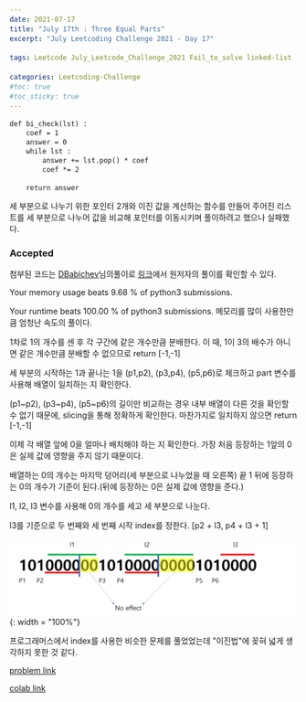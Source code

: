 ```yaml
---
date: 2021-07-17
title: "July 17th : Three Equal Parts"
excerpt: "July Leetcoding Challenge 2021 - Day 17"

tags: Leetcode July_Leetcode_Challenge_2021 Fail_to_solve linked-list

categories: Leetcoding-Challenge
#toc: true
#toc_sticky: true
---
```


```
def bi_check(lst) :
    coef = 1
    answer = 0
    while lst :
        answer += lst.pop() * coef
        coef *= 2

    return answer
```

세 부분으로 나누기 위한 포인터 2개와 이진 값을 계산하는 함수를 만들어 주어진 리스트를 세 부분으로 나누어 값을 비교해 포인터를 이동시키며 풀이하려고 했으나 실패했다.

### Accepted

<script src="https://gist.github.com/1cg2cg3cg/8fa8cc948532cb334d8097a8f4a8fa5f.js"></script>


첨부된 코드는 [DBabichev](https://leetcode.com/DBabichev/)님의풀이로 [링크](https://leetcode.com/problems/three-equal-parts/discuss/1343665/Python-O(n)-fast-solution-explained)에서 원저자의 풀이를 확인할 수 있다.

Your memory usage beats 9.68 % of python3 submissions.

Your runtime beats 100.00 % of python3 submissions. 메모리를 많이 사용한만큼 엄청난 속도의 풀이다.


1차로 1의 개수를 센 후 각 구간에 같은 개수만큼 분배한다. 이 때, 1이 3의 배수가 아니면 같은 개수만큼 분배할 수 없으므로 return [-1,-1]

세 부분의 시작하는 1과 끝나는 1을 (p1,p2), (p3,p4), (p5,p6)로 체크하고 part 변수를 사용해 배열이 일치하는 지 확인한다.

(p1~p2), (p3~p4), (p5~p6)의 길이만 비교하는 경우 내부 배열이 다른 것을 확인할 수 없기 때문에, slicing을 통해 정확하게 확인한다. 마찬가지로 일치하지 않으면 return [-1,-1]

이제 각 배열 앞에 0을 얼마나 배치해야 하는 지 확인한다. 가장 처음 등장하는 1앞의 0은 실제 값에 영향을 주지 않기 때문이다.

배열하는 0의 개수는 마지막 덩어리(세 부분으로 나누었을 때 오른쪽) 끝 1 뒤에 등장하는 0의 개수가 기준이 된다.(뒤에 등장하는 0은 실제 값에 영향을 준다.)

l1, l2, l3 변수를 사용해 0의 개수를 세고 세 부분으로 나눈다.

l3를 기준으로 두 번째와 세 번째 시작 index를 정한다. [p2 + l3, p4 + l3 + 1]

![image](https://github.com/1cg2cg3cg/images/blob/main/leetcode/2021-07-18.png?raw=true){: width = "100%"}


프로그래머스에서 index를 사용한 비슷한 문제를 풀었었는데 "이진법"에 꽂혀 넓게 생각하지 못한 것 같다.



[problem link](https://leetcode.com/problems/three-equal-parts/)

[colab link](https://colab.research.google.com/drive/1-3birOFpz1IPeotGViCPZiBaaCQgeU_N)


